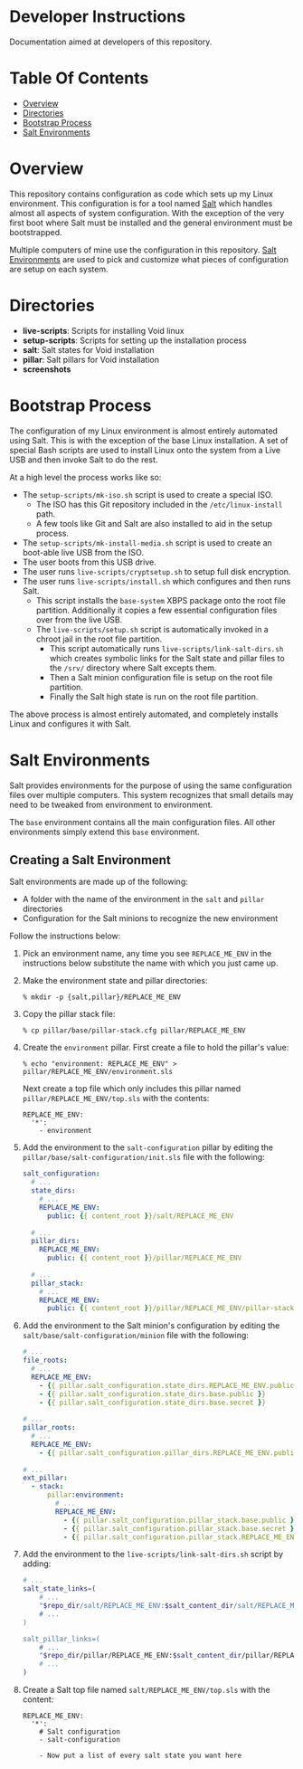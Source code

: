 # Developer Instructions
Documentation aimed at developers of this repository.

# Table Of Contents
- [Overview](#overview)
- [Directories](#directories)
- [Bootstrap Process](#bootstrap-process)
- [Salt Environments](#salt-environments)

# Overview
This repository contains configuration as code which sets up my Linux 
environment. This configuration is for a tool named 
[Salt](https://www.saltstack.com/) which handles almost all aspects of system
configuration. With the exception of the very first boot where Salt
must be installed and the general environment must be bootstrapped.

Multiple computers of mine use the configuration in this repository. 
[Salt Environments](#salt-environments) are used to pick and customize what
pieces of configuration are setup on each system. 

# Directories
- **live-scripts**: Scripts for installing Void linux
- **setup-scripts**: Scripts for setting up the installation process
- **salt**: Salt states for Void installation
- **pillar**: Salt pillars for Void installation
- **screenshots**

# Bootstrap Process
The configuration of my Linux environment is almost entirely automated using
Salt. This is with the exception of the base Linux installation. A set of 
special Bash scripts are used to install Linux onto the system from a Live USB
and then invoke Salt to do the rest.

At a high level the process works like so:

- The `setup-scripts/mk-iso.sh` script is used to create a special ISO.
  - The ISO has this Git repository included in the `/etc/linux-install` path. 
  - A few tools like Git and Salt are also installed to aid in the 
    setup process.
- The `setup-scripts/mk-install-media.sh` script is used to create an boot-able
  live USB from the ISO.
- The user boots from this USB drive.
- The user runs `live-scripts/cryptsetup.sh` to setup full disk encryption.
- The user runs `live-scripts/install.sh` which configures and then runs Salt.
  - This script installs the `base-system` XBPS package onto the root file 
	partition. Additionally it copies a few essential configuration files over
	from the live USB.
  - The `live-scripts/setup.sh` script is automatically invoked in a chroot jail
	in the root file partition.
    - This script automatically runs `live-scripts/link-salt-dirs.sh` which 
	  creates symbolic links for the Salt state and pillar files to the `/srv/`
	  directory where Salt excepts them.
	- Then a Salt minion configuration file is setup on the root file partition.
	- Finally the Salt high state is run on the root file partition.
	
The above process is almost entirely automated, and completely installs Linux
and configures it with Salt.

# Salt Environments
Salt provides environments for the purpose of using the same configuration files
over multiple computers. This system recognizes that small details may need to 
be tweaked from environment to environment.

The `base` environment contains all the main configuration files. All other 
environments simply extend this `base` environment.

## Creating a Salt Environment
Salt environments are made up of the following:

- A folder with the name of the environment in the `salt` and 
  `pillar` directories
- Configuration for the Salt minions to recognize the new environment

Follow the instructions below:

1. Pick an environment name, any time you see `REPLACE_ME_ENV` in the 
   instructions below substitute the name with which you just came up.
2. Make the environment state and pillar directories:
   ```
   % mkdir -p {salt,pillar}/REPLACE_ME_ENV
   ```
3. Copy the pillar stack file:
   ```
   % cp pillar/base/pillar-stack.cfg pillar/REPLACE_ME_ENV
   ```
4. Create the `environment` pillar. First create a file to hold the 
   pillar's value:
   
   ```
   % echo "environment: REPLACE_ME_ENV" > pillar/REPLACE_ME_ENV/environment.sls
   ```
   
   Next create a top file which only includes this pillar named 
   `pillar/REPLACE_ME_ENV/top.sls` with the contents:
   
   ```
   REPLACE_ME_ENV:
     '*':
	   - environment
   ```
5. Add the environment to the `salt-configuration` pillar by editing the
   `pillar/base/salt-configuration/init.sls` file with the following:
   ```yaml
   salt_configuration:
     # ...
	 state_dirs:
	   # ...
	   REPLACE_ME_ENV:
	     public: {{ content_root }}/salt/REPLACE_ME_ENV
	 
	 # ...
	 pillar_dirs:
	   REPLACE_ME_ENV:
	     public: {{ content_root }}/pillar/REPLACE_ME_ENV
	 
	 # ...
	 pillar_stack:
	   # ...
	   REPLACE_ME_ENV:
	     public: {{ content_root }}/pillar/REPLACE_ME_ENV/pillar-stack.cfg
   ```
6. Add the environment to the Salt minion's configuration by editing
   the `salt/base/salt-configuration/minion` file with the following:
   ```yaml
   # ...
   file_roots:
     # ...
	 REPLACE_ME_ENV:
	   - {{ pillar.salt_configuration.state_dirs.REPLACE_ME_ENV.public }}
       - {{ pillar.salt_configuration.state_dirs.base.public }}
       - {{ pillar.salt_configuration.state_dirs.base.secret }}
	   
   # ...
   pillar_roots:
     # ...
	 REPLACE_ME_ENV:
	   - {{ pillar.salt_configuration.pillar_dirs.REPLACE_ME_ENV.public }}
	   
   # ...
   ext_pillar:
     - stack:
	     pillar:environment:
		   # ...
		   REPLACE_ME_ENV:
		     - {{ pillar.salt_configuration.pillar_stack.base.public }}
             - {{ pillar.salt_configuration.pillar_stack.base.secret }}
             - {{ pillar.salt_configuration.pillar_stack.REPLACE_ME_ENV.public }}
   ```
7. Add the environment to the `live-scripts/link-salt-dirs.sh` script by adding:
   ```bash
   # ...
   salt_state_links=(
       # ...
       "$repo_dir/salt/REPLACE_ME_ENV:$salt_content_dir/salt/REPLACE_ME_ENV
	   # ...
   )
   
   salt_pillar_links=(
       # ...
	   "$repo_dir/pillar/REPLACE_ME_ENV:$salt_content_dir/pillar/REPLACE_ME_ENV
	   # ...
   )
   ```
8. Create a Salt top file named `salt/REPLACE_ME_ENV/top.sls` with the content:
   ```
   REPLACE_ME_ENV:
     '*':
	   # Salt configuration
       - salt-configuration
     
	   - Now put a list of every salt state you want here
   ```
